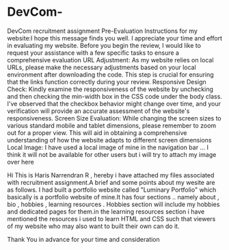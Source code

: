 # DevCom-
DevCom recruitment assignment
Pre-Evaluation Instructions for my website:I hope this message finds you well. I appreciate your time and effort in evaluating my website. Before you begin the review, I would like to request your assistance with a few specific tasks to ensure a comprehensive evaluation
URL Adjustment:
As my website relies on local URLs, please make the necessary adjustments based on your local environment after downloading the code. This step is crucial for ensuring that the links function correctly during your review.
Responsive Design Check:
Kindly examine the responsiveness of the website by unchecking and then checking the min-width box in the CSS code under the body class. I've observed that the checkbox behavior might change over time, and your verification will provide an accurate assessment of the website's responsiveness.
Screen Size Evaluation:
While changing the screen sizes to various standard mobile and tablet dimensions, please remember to zoom out for a proper view. This will aid in obtaining a comprehensive understanding of how the website adapts to different screen dimensions
Local Image:
I have used a local image of mine in the navigation bar ... I think it will not be available for other users but i will try to attach my image over here


Hi This is Haris Narrendran R , hereby i have attached my files associated with recruitment assignment.A brief and some points about my wesite are as follows.
I had built a portfolio website called "Luminary Portfolio" which basically is a portfolio website of mine.It has four sections .. namely about , bio , hobbies , learning resources . Hobbies section will include my hobbies and dedicated pages for them.in the learning resources section i have mentioned the resources i used to learn HTML and CSS such that viewers of my website who may also want to built their own can do it. 


Thank You in advance for your time and consideration
